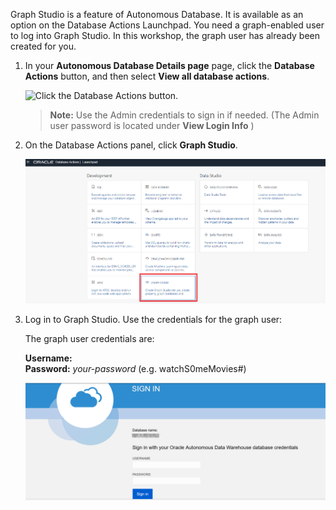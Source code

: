 <!--
    {
        "name":"Go to Graph Studio",
        "description":"Login to Graph Studio from the Autonomous Database OCI console"
    }
-->

Graph Studio is a feature of Autonomous Database. It is available as an option on the Database Actions Launchpad. You need a graph-enabled user to log into Graph Studio. In this workshop, the graph user has already been created for you.

1. In your **Autonomous Database Details page** page, click the **Database Actions** button, and then select **View all database actions**.

    ![Click the Database Actions button.](images/graph/click-database-actions-updated.png " ") 

    >**Note:** Use the Admin credentials to sign in if needed. (The Admin user password is located under **View Login Info** )   

2. On the Database Actions panel, click **Graph Studio**.

    ![Click Open Graph Studio.](images/graph/graphstudiofixed.png " ")

3. Log in to Graph Studio. Use the credentials for the graph user:

    The graph user credentials are: 

    **Username:** [](var:db_user_name)    
    **Password:** *your-password* (e.g. watchS0meMovies#)

    ![Use the credentials for database user MOVIESTREAM.](images/graph/graph-login.png " ")